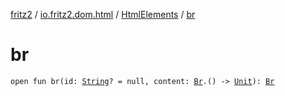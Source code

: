 [fritz2](../../index.md) / [io.fritz2.dom.html](../index.md) / [HtmlElements](index.md) / [br](./br.md)

# br

`open fun br(id: `[`String`](https://kotlinlang.org/api/latest/jvm/stdlib/kotlin/-string/index.html)`? = null, content: `[`Br`](../-br/index.md)`.() -> `[`Unit`](https://kotlinlang.org/api/latest/jvm/stdlib/kotlin/-unit/index.html)`): `[`Br`](../-br/index.md)